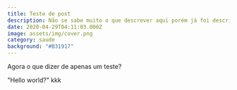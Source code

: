 ```yaml
---
title: Teste de post
description: Não se sabe muito o que descrever aqui porém já foi descrito
date: 2020-04-29T04:11:03.000Z
image: assets/img/cover.png
category: saude
background: "#B31917"
---
```

Agora o que dizer de apenas um teste?



"Hello world?" kkk